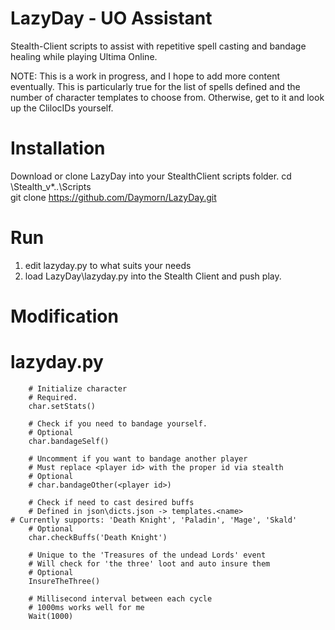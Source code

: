 # LazyDay - UO Assistant
Stealth-Client scripts to assist with repetitive spell casting and bandage healing while playing Ultima Online.

NOTE: This is a work in progress, and I hope to add more content eventually.
This is particularly true for the list of spells defined and the number of character templates to choose from.
Otherwise, get to it and look up the ClilocIDs yourself.

# Installation
Download or clone LazyDay into your StealthClient scripts folder.
cd <path to>\Stealth_v*.*.*\Scripts\
git clone https://github.com/Daymorn/LazyDay.git

# Run
1. edit lazyday.py to what suits your needs
2. load LazyDay\lazyday.py into the Stealth Client and push play.

# Modification
# lazyday.py
        # Initialize character 
        # Required.
        char.setStats()
        
        # Check if you need to bandage yourself. 
        # Optional
        char.bandageSelf()
        
        # Uncomment if you want to bandage another player
        # Must replace <player id> with the proper id via stealth
        # Optional
        # char.bandageOther(<player id>)
        
        # Check if need to cast desired buffs
        # Defined in json\dicts.json -> templates.<name>
	# Currently supports: 'Death Knight', 'Paladin', 'Mage', 'Skald'
        # Optional
        char.checkBuffs('Death Knight')
        
        # Unique to the 'Treasures of the undead Lords' event
        # Will check for 'the three' loot and auto insure them
        # Optional 
        InsureTheThree()
        
        # Millisecond interval between each cycle
        # 1000ms works well for me
        Wait(1000)   
